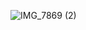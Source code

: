 </a>



  
  
![IMG_7869 (2)](https://github.com/NathanArunaaa/NathanArunaaa/assets/88948653/7334eaf9-405f-4b06-8186-2a110003d07c)



